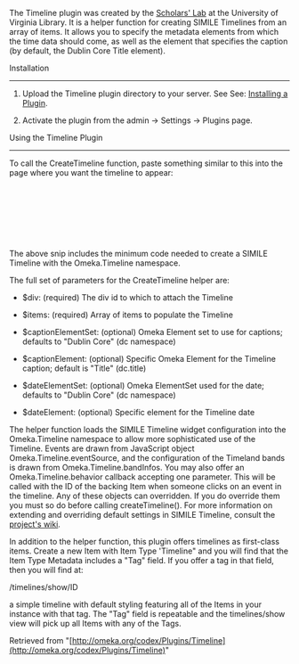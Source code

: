 

The Timeline plugin was created by the [Scholars' Lab][1] at the University of Virginia Library. It is a helper function for creating SIMILE Timelines from an array of items. It allows you to specify the metadata elements from which the time data should come, as well as the element that specifies the caption (by default, the Dublin Core Title element). 

  Installation 

----------

1.  Upload the Timeline plugin directory to your server. See See: [Installing a Plugin][2].

2.  Activate the plugin from the admin → Settings → Plugins page. 

  Using the Timeline Plugin 

----------

To call the CreateTimeline function, paste something similar to this into the page where you want the timeline to appear:

<div id="timeline" style="height:100px;"></div>
<?php createTimeline('timeline', $items ); ?>

The above snip includes the minimum code needed to create a SIMILE Timeline with the Omeka.Timeline namespace. 

The full set of parameters for the CreateTimeline helper are:

*  $div: (required) The div id to which to attach the Timeline

*  $items: (required) Array of items to populate the Timeline

*  $captionElementSet: (optional) Omeka Element set to use for captions; defaults to "Dublin Core" (dc namespace)

*  $captionElement: (optional) Specific Omeka Element for the Timeline caption; default is "Title" (dc.title)

*  $dateElementSet: (optional) Omeka ElementSet used for the date; defaults to "Dublin Core" (dc namespace)

*  $dateElement: (optional) Specific element for the Timeline date

The helper function loads the SIMILE Timeline widget configuration into the Omeka.Timeline namespace to allow more sophisticated use of the Timeline. Events are drawn from JavaScript object Omeka.Timeline.eventSource, and the configuration of the Timeland bands is drawn from Omeka.Timeline.bandInfos. You may also offer an Omeka.Timeline.behavior callback accepting one parameter. This will be called with the ID of the backing Item when someone clicks on an event in the timeline. Any of these objects can overridden. If you do override them you must so do before calling createTimeline(). For more information on extending and overriding default settings in SIMILE Timeline, consult the [project's wiki][3].

In addition to the helper function, this plugin offers timelines as first-class items. Create a new Item with Item Type 'Timeline" and you will find that the Item Type Metadata includes a "Tag" field. If you offer a tag in that field, then you will find at:

/timelines/show/ID

a simple timeline with default styling featuring all of the Items in your instance with that tag. The "Tag" field is repeatable and the timelines/show view will pick up all Items with any of the Tags.

<!-- 
NewPP limit report
Preprocessor node count: 6/1000000
Post-expand include size: 0/2097152 bytes
Template argument size: 0/2097152 bytes
Expensive parser function count: 0/100
-->

Retrieved from "[http://omeka.org/codex/Plugins/Timeline](http://omeka.org/codex/Plugins/Timeline)"

[1]: http://scholarslab.org/ "http://scholarslab.org/"
[2]: http://omeka.org/codex/Installing_a_Plugin "http://omeka.org/codex/Installing_a_Plugin"
[3]: http://code.google.com/p/simile-widgets/wiki/Timeline "http://code.google.com/p/simile-widgets/wiki/Timeline"
